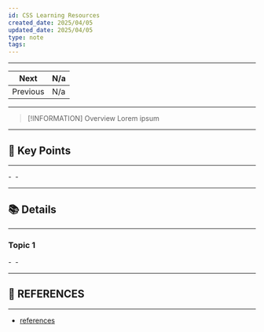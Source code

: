 ```yaml
---
id: CSS Learning Resources
created_date: 2025/04/05
updated_date: 2025/04/05
type: note
tags:
---
```

---

| Next     | N/a |
| -------- | --- |
| Previous | N/a |

---
> [!INFORMATION] Overview
> Lorem ipsum

---
## 📌 Key Points
---

- 
- 

---
## 📚 Details
---
### Topic 1
- 
- 

---
## 🔗 REFERENCES
---

- [references]()